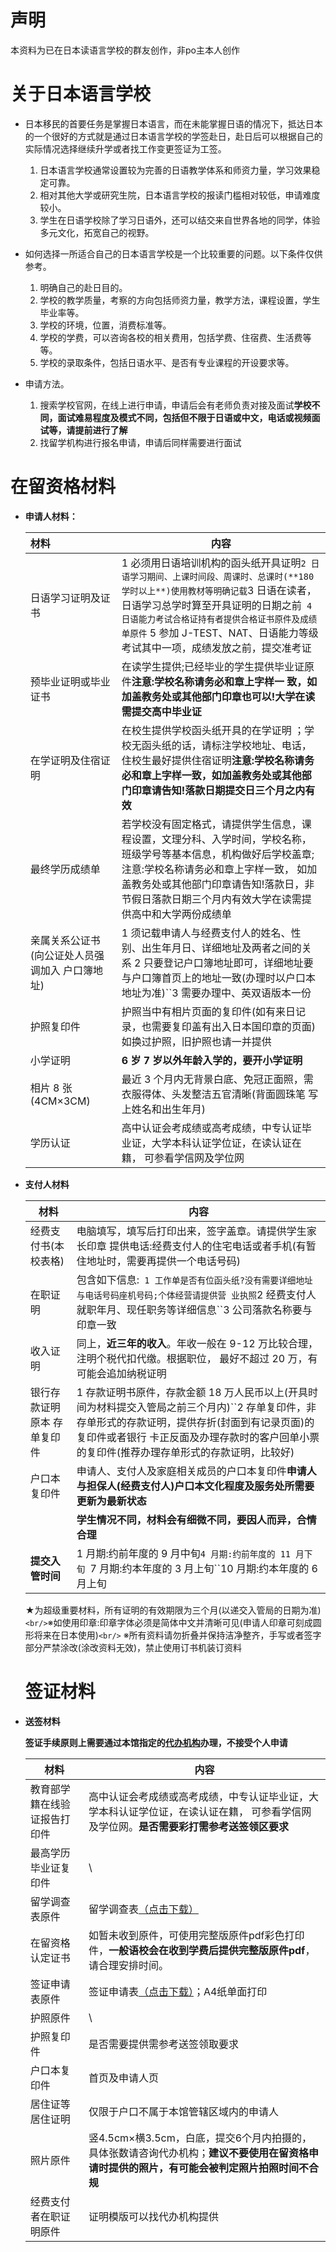 # 声明

本资料为已在日本读语言学校的群友创作，非po主本人创作

# 关于日本语言学校

* 日本移民的首要任务是掌握日本语言，而在未能掌握日语的情况下，抵达日本的一个很好的方式就是通过日本语言学校的学签赴日，赴日后可以根据自己的实际情况选择继续升学或者找工作变更签证为工签。

  1. 日本语言学校通常设置较为完善的日语教学体系和师资力量，学习效果稳定可靠。
  2. 相对其他大学或研究生院，日本语言学校的报读门槛相对较低，申请难度较小。
  3. 学生在日语学校除了学习日语外，还可以结交来自世界各地的同学，体验多元文化，拓宽自己的视野。
* 如何选择一所适合自己的日本语言学校是一个比较重要的问题。以下条件仅供参考。

  1. 明确自己的赴日目的。
  2. 学校的教学质量，考察的方向包括师资力量，教学方法，课程设置，学生毕业率等。
  3. 学校的环境，位置，消费标准等。
  4. 学校的学费，可以咨询各校的相关费用，包括学费、住宿费、生活费等等。
  5. 学校的录取条件，包括日语水平、是否有专业课程的开设要求等。
* 申请方法。

  1. 搜索学校官网，在线上进行申请，申请后会有老师负责对接及面试**学校不同，面试难易程度及模式不同，包括但不限于日语或中文，电话或视频面试等，请提前进行了解**
  2. 找留学机构进行报名申请，申请后同样需要进行面试

# 在留资格材料

* **申请人材料：**

  | 材料                                             | 内容                                                                                                                                                                                                                                                                                                                                           |
  | :----------------------------------------------- | ---------------------------------------------------------------------------------------------------------------------------------------------------------------------------------------------------------------------------------------------------------------------------------------------------------------------------------------------- |
  | 日语学习证明及证书                               | 1 必须用日语培训机构的函头纸开具证明`` 2 日语学习期间、上课时间段、周课时、总课时(**180 学时以上**)使用教材等明确记载 ``3 日语在读者，日语学习总学时算至开具证明的日期之前`` 4 日语能力考试合格证持有者提供合格证书原件及成绩单原件`` 5 参加 J-TEST、NAT、日语能力等级考试其中一项，成绩发放之前，提交准考证 |
  | 预毕业证明或毕业证书                             | 在读学生提供;已经毕业的学生提供毕业证原件**注意:学校名称请务必和章上字样一 致，如加盖教务处或其他部门印章也可以!大学在读需提交高中毕业证**                                                                                                                                                                                               |
  | 在学证明及住宿证明                               | 在校生提供学校函头纸开具的在学证明 ；学校无函头纸的话，请标注学校地址、电话，住校生最好提供住宿证明**注意:学校名称请务必和章上字样一致，如加盖教务处或其他部门印章请告知!落款日期提交日三个月之内有效**                                                                                                                                  |
  | 最终学历成绩单                                   | 若学校没有固定格式，请提供学生信息，课程设置，文理分科、入学时间，学校名称， 班级学号等基本信息，机构做好后学校盖章;注意:学校名称请务必和章上字样一致， 如加盖教务处或其他部门印章请告知!落款日，非节假日落款日期三个月内有效大学在读需提供高中和大学两份成绩单                                                                                |
  | 亲属关系公证书 (向公证处人员强调加入 户口簿地址) | 1 须记载申请人与经费支付人的姓名、性别、出生年月日、详细地址及两者之间的关系 2 只要登记户口簿地址即可，详细地址要与户口簿首页上的地址一致(办理时以户口本 地址为准)``3 需要办理中、英双语版本一份                                                                                                                                        |
  | 护照复印件                                       | 护照当中有相片页面的复印件(如有来日记录，也需要复印盖有出入日本国印章的页面) 如换过护照，旧护照也请一并提供                                                                                                                                                                                                                                    |
  | 小学证明                                         | **6 岁 7 岁以外年龄入学的，要开小学证明**                                                                                                                                                                                                                                                                                                |
  | 相片 8 张(4CM×3CM)                              | 最近 3 个月内无背景白底、免冠正面照，需衣服得体、头发整洁五官清晰(背面圆珠笔 写上姓名和出生年月)                                                                                                                                                                                                                                               |
  | 学历认证                                         | 高中认证会考成绩或高考成绩，中专认证毕业证，大学本科认证学位证，在读认证在籍， 可参看学信网及学位网                                                                                                                                                                                                                                            |
* **支付人材料**

  | 材料                        | 内容                                                                                                                                                                                                                                                   |
  | --------------------------- | ------------------------------------------------------------------------------------------------------------------------------------------------------------------------------------------------------------------------------------------------------ |
  | 经费支付书(本校表格)        | 电脑填写，填写后打印出来，签字盖章。请提供学生家长印章 提供电话:经费支付人的住宅电话或者手机(有暂住地址时，需要再提供一个电话号码)                                                                                                                     |
  | 在职证明                    | 包含如下信息:`` 1 工作单是否有位函头纸?没有需要详细地址与电话号码座机号码;个体经营请提供营 业执照``2 经费支付人就职年月、现任职务等详细信息``3 公司落款名称要与印章一致                                                           |
  | 收入证明                    | 同上，**近三年的收入**。年收一般在 9-12 万比较合理，注明个税代扣代缴。根据职位， 最好不超过 20 万，有可能会追加纳税证明                                                                                                                          |
  | 银行存款证明原本 存单复印件 | 1 存款证明书原件，存款金额 18 万人民币以上(开具时间为材料提交入管局之前三个月内)``2 存单复印件，非存单形式的存款证明，提供存折(封面到有记录页面)的复印件或者银行 卡正反面及办理存款时的客户回单小票的复印件(推荐办理存单形式的存款证明，比较好) |
  | 户口本复印件                | 申请人、支付人及家庭相关成员的户口本复印件**申请人与担保人(经费支付人)户口本文化程度及服务处所需要更新为最新状态**                                                                                                                               |
  |                             | **学生情况不同，材料会有细微不同，要因人而异，合情合理**                                                                                                                                                                                         |
  | **提交入管时间**      | 1 月期:约前年度的 9 月中旬``4 月期:约前年度的 11 月下旬 ``7 月期:约本年度的 3 月上旬``10 月期:约本年度的 6 月上旬                                                                                                                 |

  ★为超级重要材料，所有证明的有效期限为三个月(以递交入管局的日期为准) `<br/>`※如使用印章:印章字体必须是简体中文并清晰可见(申请人印章可刻成圆形将来在日本使用)`<br/>` ※所有资料请勿折叠并保持洁净整齐，手写或者签字部分严禁涂改(涂改资料无效)，禁止使用订书机装订资料

  # 签证材料
* **送签材料**

  **签证手续原则上需要通过本馆指定的[代办机构](https://www.cn.emb-japan.go.jp/itpr_zh/consular.html#daiban)办理，不接受个人申请**

  | 材料                         | 内容                                                                                                                                                |
  | ---------------------------- | --------------------------------------------------------------------------------------------------------------------------------------------------- |
  | 教育部学籍在线验证报告打印件 | 高中认证会考成绩或高考成绩，中专认证毕业证，大学本科认证学位证，在读认证在籍， 可参看学信网及学位网。**是否需要彩打需参考送签领区要求**       |
  | 最高学历毕业证复印件         | \                                                                                                                                                   |
  | 留学调查表原件               | 留学调查表[（点击下载）](https://www.cn.emb-japan.go.jp/files/100034899.pdf)                                                                           |
  | 在留资格认定证书             | 如暂未收到原件，可使用完整版原件pdf彩色打印件，**一般语校会在收到学费后提供完整版原件pdf**，请合理安排时间。                                  |
  | 签证申请表原件               | 签证申请表[（点击下载）](https://www.cn.emb-japan.go.jp/files/100034897.pdf)；A4纸单面打印                                                             |
  | 护照原件                     | \                                                                                                                                                   |
  | 护照复印件                   | 是否需要提供需参考送签领取要求                                                                                                                      |
  | 户口本复印件                 | 首页及申请人页                                                                                                                                      |
  | 居住证等居住证明             | 仅限于户口不属于本馆管辖区域内的申请人                                                                                                              |
  | 照片原件                     | 竖4.5cm×横3.5cm，白底，提交6个月内拍摄的，具体张数请咨询代办机构；**建议不要使用在留资格申请时提供的照片，有可能会被判定照片拍照时间不合规** |
  | 经费支付者在职证明原件       | 证明模版可以找代办机构提供                                                                                                                          |
